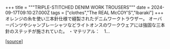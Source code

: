 +++
title = """TRIPLE-STITCHED DENIM WORK TROUSERS"""
date = 2024-09-17T09:10:27.000Z
tags = ["clothes","The REAL McCOY'S","Ibaraki"]
+++
オレンジの糸を使い三本針仕様で縫製されたデニムワークトラウザー。 オーバーパンツやシャンブレーシャツなどライトオンスのワークウェアには強固な三本針のステッチが施されていた。 ・マテリアル：　1...

[[source]](https://the-realmccoys.ocnk.net/product/1350)
